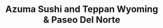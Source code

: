 ---
layout: place
title: "Azuma Sushi and Teppan Wyoming & Paseo Del Norte"
permalink: /new-mexico/albuquerque/azuma-sushi-and-teppan-wyoming-paseo-del-norte.html
stateAbbr: NM
stateName: New Mexico
cityName: Albuquerque
seo:
  name: "Azuma Sushi and Teppan Wyoming & Paseo Del Norte"
  type: Restaurant
  links: https://www.azuma-sushi-teppan-abq.com/
description: "Azuma Sushi and Teppan Wyoming & Paseo Del Norte serves delicious sushi in Albuquerque, New Mexico. Try fresh Japanese dishes for a great dining experience. "
place_id: ChIJJZvaAJV1IocR4uyZN0dxI0k
photos:
  - name: >-
      places/ChIJJZvaAJV1IocR4uyZN0dxI0k/photos/AeeoHcLtgCUC5RXui9oM6kvRkNDAhn-CfCjveSCf1_YrA6MlPQ7teKXPd6UVDtHOwiV8STKjbE3EQJoQU64SiFbb_BlXAqMzSV6YDkubhl3oCUOFiww6FRe3TM-iu0WDJJr0f4gvF3MWMSgkWc7SV49mr1hefF-nEjprkqs5z6zKduYPHyW0lJicIaEUWyy0e7E2aVf18974mooAMbRCOqbY7eC5EKpKNd5HdD9USy2SicoiHrasvLSKi96sl7GykJR-OfjFus7x8Jl9KOIIsuwXT4kkFBdQCRmhEVPOcQUf8Ly0mA
    widthPx: 1416
    heightPx: 1000
    authorAttributions:
      - displayName: Azuma Sushi and Teppan Wyoming & Paseo Del Norte
        uri: https://maps.google.com/maps/contrib/100148866117101378118
        photoUri: >-
          https://lh3.googleusercontent.com/a-/ALV-UjXBId2GJwamVM6wgFNnQazaQZAsxVxv4SxFO0pEYfCHcmc_zQ1h=s100-p-k-no-mo
    flagContentUri: >-
      https://www.google.com/local/imagery/report/?cb_client=maps_api_places.places_api&image_key=!1e10!2sAF1QipMrieVBMa7eTcKcQdFYjz4ku9BwTmvBF5BvzVNt&hl=en-US
    googleMapsUri: >-
      https://www.google.com/maps/place//data=!3m4!1e2!3m2!1sAF1QipMrieVBMa7eTcKcQdFYjz4ku9BwTmvBF5BvzVNt!2e10!4m2!3m1!1s0x8722759500da9b25:0x492371473799ece2
  - name: >-
      places/ChIJJZvaAJV1IocR4uyZN0dxI0k/photos/AeeoHcLbb8oPW4xXoMt5jRHDZ1D7zfh99uZKLKQrmo39qw_CybVTB1nucTig1_0V7QQpRhIyHPTG_IrWrFegFd1UyRoHSzGHiotb0yTTFvEitExsJXQRjeS1ZwcSeniwDdC-lBZ9Vy8szjyDc7Kknh5zdIYvYMrnbdO-HgODkF0h3U-EuGIWMn8CnsqGyYOv7Tuizg3RphGYSfaIuxabKdyTReoNScFx8isfi6xmgtPyXfCbhr0S7TNG-4cHra4kNkzYcSO25r0XttH_ItqJOPsgR9i4AMdI4d8IjBpzendPgKbW9A
    widthPx: 1080
    heightPx: 608
    authorAttributions:
      - displayName: Azuma Sushi and Teppan Wyoming & Paseo Del Norte
        uri: https://maps.google.com/maps/contrib/100148866117101378118
        photoUri: >-
          https://lh3.googleusercontent.com/a-/ALV-UjXBId2GJwamVM6wgFNnQazaQZAsxVxv4SxFO0pEYfCHcmc_zQ1h=s100-p-k-no-mo
    flagContentUri: >-
      https://www.google.com/local/imagery/report/?cb_client=maps_api_places.places_api&image_key=!1e10!2sAF1QipP2UdC-Io3_6eC2dwumsJqI93bf61c-GyozDs3c&hl=en-US
    googleMapsUri: >-
      https://www.google.com/maps/place//data=!3m4!1e2!3m2!1sAF1QipP2UdC-Io3_6eC2dwumsJqI93bf61c-GyozDs3c!2e10!4m2!3m1!1s0x8722759500da9b25:0x492371473799ece2
  - name: >-
      places/ChIJJZvaAJV1IocR4uyZN0dxI0k/photos/AeeoHcJ4sZ1RPHo-nNH4Suyq_T9leQwFPveDlVBnjllBvgZjBkrF3W0TvgWx3V7hCJ1S6N3vz9O886m_F1cOmwMFlx1PlN9Bn8orOiWGUmsFYPMkcwX74fYy_8f0YpAEHdBqN5nR_HqRkeRrZjOYEhaOoaWUZ4DNOIAC7wjloWhLQMeTsPg5gch0wRpIziTUN8XHZbUjLNqgz_eDkXbacq-EqwM_KwRroa1CV4YMQpiHNwHNdZ37m8yXI-4Wgy00wkvD1sGUN07pa3BOOQoXlS2dLw2FLsKkTm7Dly8yvNTpKUXHJ_rxbD6AY9l5W_lr9syJxEimNrh09m938VVsDu54ZOA4Pg7lgnkhME8uoODagWpZn-S0sOfK3idhxrkPa5FjP2wkKCmJIK4Q3-KPL3Q1glwLSeO5skSXCxv84Ig3rhtLXw
    widthPx: 4080
    heightPx: 3072
    authorAttributions:
      - displayName: Marco Ortiz
        uri: https://maps.google.com/maps/contrib/107166735257932710279
        photoUri: >-
          https://lh3.googleusercontent.com/a-/ALV-UjUPkY1XIHUvef7bUgO5wZPP7NGSkcnCHs1bT0xufxd0lYbmn_37BA=s100-p-k-no-mo
    flagContentUri: >-
      https://www.google.com/local/imagery/report/?cb_client=maps_api_places.places_api&image_key=!1e10!2sCIHM0ogKEICAgIDTic6eXA&hl=en-US
    googleMapsUri: >-
      https://www.google.com/maps/place//data=!3m4!1e2!3m2!1sCIHM0ogKEICAgIDTic6eXA!2e10!4m2!3m1!1s0x8722759500da9b25:0x492371473799ece2
  - name: >-
      places/ChIJJZvaAJV1IocR4uyZN0dxI0k/photos/AeeoHcI97V_ojmHLCK7y-DQLqlhzLkP4Wx9vjsMNDhupNWna1_DVKh0qSJN5fB4yempVtgL8IDkCsfPfOj57wUX78taHuyVTuGBDv4k66jWABP1RZdsAmkupY9B0Ad7uOwnE5k5Axac1e7FPiTFxozg23AUchvPMGNx4m8zbQxWdvirTZ_POfimgZC0nlobeOhkyXQM5UNjWLUk2j7XpeiIhel5FBV4kbZ6Y5D_K4XMo8igzS8ipSewt7EyQSW6bph18H4xntYZbDwbaqzzD4Q44x5yLN04pivYJ8Ej0cXwI28g7JbwP_-fmDAentvHbXIir259MWDb5kXngWsaw3-twO4kr3a6FAYucyPCSWq3m_RldnoGD-vGCmmLE9FFjApmmIq6JKSpPxkSpzT1wDyZ7BGvfjXAL0Kl_oQ6YZCGrCnQtGAs
    widthPx: 4080
    heightPx: 3072
    authorAttributions:
      - displayName: Acacia Vesely
        uri: https://maps.google.com/maps/contrib/106506539866830812138
        photoUri: >-
          https://lh3.googleusercontent.com/a-/ALV-UjXdBD3L6FVgf78CfH7hbfWMdbPzP61OLbxTDkGhYyxf66IfaFk=s100-p-k-no-mo
    flagContentUri: >-
      https://www.google.com/local/imagery/report/?cb_client=maps_api_places.places_api&image_key=!1e10!2sCIHM0ogKEICAgICr4fSqswE&hl=en-US
    googleMapsUri: >-
      https://www.google.com/maps/place//data=!3m4!1e2!3m2!1sCIHM0ogKEICAgICr4fSqswE!2e10!4m2!3m1!1s0x8722759500da9b25:0x492371473799ece2
  - name: >-
      places/ChIJJZvaAJV1IocR4uyZN0dxI0k/photos/AeeoHcJC5WyIh8QWgqnkfgE3KHsxVShQHnqXuW0UzVxGZEp89Xx3Se1KvZDngfSMTJ9bh3PhjGSW10ufZ0AjruphvtS48w5_YLlnT9qeFjF02igVepjQJtGsn9Lt7CFsQqlKoHUFcQnnAxioYFqqwTwOQ7jGv6RNzqY8JLT9JruBm3tUA6kOI6dX9Gl1QwfVzhhSsms8OY-rI2hJwPWDemtNqNOWQvCXREgRd3HcSPwul-cNEF9co_xdlasbSJdDuwmRxQqXDHPIppfYmcjt677WTJJAnMPoIz2_SnhesE4hK9npfa4Olmc-l9G0qAilBK2D204zD_oVLqGj1vUtTDzHdxclj3sAJShqabmvsLPJhwkL8a1lsGoPIxWX6mN6kckQPmVX2reaDRlr3bbk3VLcX8Qp60limg2KiGWNr9iA0FT__g
    widthPx: 4000
    heightPx: 3000
    authorAttributions:
      - displayName: Our Family Clan Times
        uri: https://maps.google.com/maps/contrib/105451164898992658293
        photoUri: >-
          https://lh3.googleusercontent.com/a-/ALV-UjUbgxfHiDxwrzm24htFPOy-fbOPc1e2Dtk-vT7ixBR6bcMUePas=s100-p-k-no-mo
    flagContentUri: >-
      https://www.google.com/local/imagery/report/?cb_client=maps_api_places.places_api&image_key=!1e10!2sCIHM0ogKEICAgIDBgOGFDA&hl=en-US
    googleMapsUri: >-
      https://www.google.com/maps/place//data=!3m4!1e2!3m2!1sCIHM0ogKEICAgIDBgOGFDA!2e10!4m2!3m1!1s0x8722759500da9b25:0x492371473799ece2
  - name: >-
      places/ChIJJZvaAJV1IocR4uyZN0dxI0k/photos/AeeoHcIrPbziaYVr0nn6mJUk_rtgKlmbDuW3twtNKUB3CTe7T50fs3tPHqawHvl2DK3a3ZuOR_YxDREyJ3ublALJw0pRF_zQNrYhr4o_OcLs3o4wV6l9ccYxZC9vU24P8itoJSzO7kdI_aiw5hx-JHSkNs7uBH9vjn8vJUBf8aqU6okXIOiYZp6ge_kTHtTL_aA6lTDLRq7Fbh03ubz-JsbutKenNRwdsSb1jLkdRwbI6b5c4T5xTs4XPyFXgcJ1gkAAJO9aFoYf636TYjVmiimL_lOKvJGWZ4QGpEl2uyT1zMxi2queoMAbAIl0m2JfbiQ7ksv44ESej13kk381qcsNZCnZRvZKzzWInbzttYIqXrGJKum3SQg-dcN6BkJKjwpEsHanraFFoZ4yz9OUFSHthJfqLXKAq9WCcY1Ag1nve_it2Lo
    widthPx: 4080
    heightPx: 3072
    authorAttributions:
      - displayName: Marco Ortiz
        uri: https://maps.google.com/maps/contrib/107166735257932710279
        photoUri: >-
          https://lh3.googleusercontent.com/a-/ALV-UjUPkY1XIHUvef7bUgO5wZPP7NGSkcnCHs1bT0xufxd0lYbmn_37BA=s100-p-k-no-mo
    flagContentUri: >-
      https://www.google.com/local/imagery/report/?cb_client=maps_api_places.places_api&image_key=!1e10!2sCIHM0ogKEICAgIDTie7pkwE&hl=en-US
    googleMapsUri: >-
      https://www.google.com/maps/place//data=!3m4!1e2!3m2!1sCIHM0ogKEICAgIDTie7pkwE!2e10!4m2!3m1!1s0x8722759500da9b25:0x492371473799ece2
  - name: >-
      places/ChIJJZvaAJV1IocR4uyZN0dxI0k/photos/AeeoHcK35FQiBrOAUGYzY_4Ul_8RXYUDRlb8h32BupkX8TfrXUspSZp5VLho5e_56zcJjma6MAsi3EwDKCGXiZEK5E27SKI3mR6oCOZw413uz0XIeVBqqMyuRVWqRbwfqK97IsO7oiOtee-Gpp0YXE2T7_q88QfAXl_eNsP9J3RzzR7zry3cGvCxUEJXo_InUhK3yEnEqFG-knp4f1Tay2O8TTaGbFac91cDMM5VGQp6VnlFzDBwTqsJp9JM4WmK9GvbSFJvfkMJzTe3sdqoth0dUxDkeRZ8dS9mYH5bs_3WmrjqAqJaR032uvLQkanHh3_jyWMpCloC0lDJJ8zK-589W0IzUswQmEv0UqJoubIjccbsKRMsFTkQTPXiaE2F73nTbBjar0wHt5yvrJLkGI5vxyNkV5R8oIYPqqVyHKDcWNOCfg
    widthPx: 4032
    heightPx: 3024
    authorAttributions:
      - displayName: Justin Nguyen (JNguyen20)
        uri: https://maps.google.com/maps/contrib/113754300842283772518
        photoUri: >-
          https://lh3.googleusercontent.com/a-/ALV-UjUt2aPjirO3OLe-GAiKIytrwhd9-G6Gjzl35vq-AmfCwYa4IrGU=s100-p-k-no-mo
    flagContentUri: >-
      https://www.google.com/local/imagery/report/?cb_client=maps_api_places.places_api&image_key=!1e10!2sCIHM0ogKEICAgICfkeipfQ&hl=en-US
    googleMapsUri: >-
      https://www.google.com/maps/place//data=!3m4!1e2!3m2!1sCIHM0ogKEICAgICfkeipfQ!2e10!4m2!3m1!1s0x8722759500da9b25:0x492371473799ece2
  - name: >-
      places/ChIJJZvaAJV1IocR4uyZN0dxI0k/photos/AeeoHcLWM-J19YnkEyVTKNoCxEP4MGXGEwVHjRDoR4tu9hD5ScC5Nb_4u0CC6GIAjESxO3QUw8lRoSWNZEY1KPy062KWo58wJ8WpVsc-kOfItQWDYOnwY_533U7sVXk7USetkHGSVWx8mqadJDlM5O1mMmTBP4Hed5xmOIF-InfI4ggv_6bONPc8sOjU6WLsYeetkQpJIlVvRNFc6byqYHLzv_W8nIseVl1eJHnspwgNSr-9Axl2x24iI-aZXOJs5zzMcbSXsmOHk1eFkKdv7cNj_pqDtwXy9SCdvXUC0h0mTtEiAmM1DNejFfuzPzAbcgquPuGwFO_X__cXvBDvr-2jgF0S8Wsc8lkHDjq3CJavJ9dBSmq8cM1yxuTOEgUOgYl4qLGRokqIZ63l5opfOkOv2Zuerwu8rP8BMb9_O1Q42dOICg
    widthPx: 4032
    heightPx: 3024
    authorAttributions:
      - displayName: Paul Meehan
        uri: https://maps.google.com/maps/contrib/101768777571233811078
        photoUri: >-
          https://lh3.googleusercontent.com/a-/ALV-UjXau986EWpMvAEZzovhQFI3whYPAToJSP2ANLuxWc9wcIHap7Gi=s100-p-k-no-mo
    flagContentUri: >-
      https://www.google.com/local/imagery/report/?cb_client=maps_api_places.places_api&image_key=!1e10!2sCIHM0ogKEICAgIDzhZmbKw&hl=en-US
    googleMapsUri: >-
      https://www.google.com/maps/place//data=!3m4!1e2!3m2!1sCIHM0ogKEICAgIDzhZmbKw!2e10!4m2!3m1!1s0x8722759500da9b25:0x492371473799ece2
  - name: >-
      places/ChIJJZvaAJV1IocR4uyZN0dxI0k/photos/AeeoHcKaYf90zdLtO7t8ng7XfNGeIS6wERnunw0_v5U1_Mk3uSHscD-H0LazFR0XWLCQMih4G8VGroPZyoqkJWB283lUg_KlhqQfg_Socw5sosVN6tstp4UpoPD3A_egbryJkU616x2BGncJFXUmPlBTUi72m4FGFftvxh63IJBOYffXgiOl4VSkUpZQEkEG2vuyZvboyqLm7si1A-llNf86RC7p-a2jlZSNYKAzmV6Q6m--yZbIvZAiNm-vye94Xw24x-MfrbGkJtAgf9_Pf23ouO4VnE64pc4rUDhKSLgWCYLYSsiYmC8VpKUIhb_l5beGtM_9SPomPOfvmHOty3Ky5qDK0Tun5qhQLLd3hnPuluOxlvCicXvZy5YgqScg_gozafXVsZWT39DuoDf9g1Aepxt1jNEBzVWlJ2MA5e_c1sqnq2_u
    widthPx: 3000
    heightPx: 4000
    authorAttributions:
      - displayName: Jude Bustos
        uri: https://maps.google.com/maps/contrib/118179225087521255221
        photoUri: >-
          https://lh3.googleusercontent.com/a-/ALV-UjVZ-GvUQyGFAouW7c3gb41MKxu9j1Zg_hIKQqjkd_zN3Jt-voXDZg=s100-p-k-no-mo
    flagContentUri: >-
      https://www.google.com/local/imagery/report/?cb_client=maps_api_places.places_api&image_key=!1e10!2sCIHM0ogKEICAgMCA2tzZywE&hl=en-US
    googleMapsUri: >-
      https://www.google.com/maps/place//data=!3m4!1e2!3m2!1sCIHM0ogKEICAgMCA2tzZywE!2e10!4m2!3m1!1s0x8722759500da9b25:0x492371473799ece2
  - name: >-
      places/ChIJJZvaAJV1IocR4uyZN0dxI0k/photos/AeeoHcJ0QvAfwWU5ig1q1uCCROScsi1e8NXE9vGDmr_qBD5zIOaOjwAFsF2nAzUgP_1Vubd-5gPNFLU5jcX2SuJbL0IC90tQYl1SWS_yzPLg4yVEMTKuyQXGUp1WFU0d5Whz9M568jKe3Cf5iHrAvr0ls559o1c63oMYAvnlAXot6DTPa6iQ2oi5bJw24v5ucK5gwouxZYiklOpuqYWgc50BlK9nDRt7xW8-oboumrGSUherE0Rkl03RIvT0P3vSknkCNKjjQGXuhLT6AJZsVM8_27FqID2iyANm-iZEaBJD0YuC6429fvckD1PN2uCt1jIzH7HhBuCLs_X93btLyx86bTPb1XLlYbSTHGWMcYm4rQQth0LIGXgwyW-H--zIAX8DQql-sXJqkPhbzp3wGjvYuFclzC-Qv_-Zov202MpLSMoYn3ae
    widthPx: 4032
    heightPx: 1960
    authorAttributions:
      - displayName: Foodie Albuquerque
        uri: https://maps.google.com/maps/contrib/114104943924492932719
        photoUri: >-
          https://lh3.googleusercontent.com/a-/ALV-UjVmdbIBaoIURT4EeCYP7dXiUGYyhZ9-mzK6xbBVN5GkF-m9ACp0=s100-p-k-no-mo
    flagContentUri: >-
      https://www.google.com/local/imagery/report/?cb_client=maps_api_places.places_api&image_key=!1e10!2sCIHM0ogKEICAgID-06aO-AE&hl=en-US
    googleMapsUri: >-
      https://www.google.com/maps/place//data=!3m4!1e2!3m2!1sCIHM0ogKEICAgID-06aO-AE!2e10!4m2!3m1!1s0x8722759500da9b25:0x492371473799ece2
address: 8104 Wyoming Blvd NE B, Albuquerque, NM 87113, USA
street: 8104 Wyoming Blvd NE B
city: Albuquerque
state: NM
zip: '87113'
country: USA
neighborhood: Nor Este
latitude: '35.175320'
longitude: '-106.555664'
accessibility_options:
  wheelchairAccessibleParking: true
  wheelchairAccessibleEntrance: true
  wheelchairAccessibleRestroom: true
  wheelchairAccessibleSeating: true
business_status: OPERATIONAL
name: Azuma Sushi and Teppan Wyoming & Paseo Del Norte
google_maps_links:
  directionsUri: >-
    https://www.google.com/maps/dir//''/data=!4m7!4m6!1m1!4e2!1m2!1m1!1s0x8722759500da9b25:0x492371473799ece2!3e0
  placeUri: https://maps.google.com/?cid=5270180539643063522
  writeAReviewUri: >-
    https://www.google.com/maps/place//data=!4m3!3m2!1s0x8722759500da9b25:0x492371473799ece2!12e1
  reviewsUri: >-
    https://www.google.com/maps/place//data=!4m4!3m3!1s0x8722759500da9b25:0x492371473799ece2!9m1!1b1
  photosUri: >-
    https://www.google.com/maps/place//data=!4m3!3m2!1s0x8722759500da9b25:0x492371473799ece2!10e5
primary_type: Sushi Restaurant
opening_hours:
  regular: null
  current: null
secondary_opening_hours:
  regular:
    weekdayDescriptions: null
    type: null
  current:
    weekdayDescriptions: null
    type: null
phone: (505) 821-3583
price_level: PRICE_LEVEL_MODERATE
price_range: $20 &ndash; $30
rating: '4.1'
rating_count: 860
website: https://www.azuma-sushi-teppan-abq.com/
reviews: null
parking_options: null
payment_options: null
allow_dogs: null
curbside_pickup: null
delivery: null
dine_in: null
good_for_children: null
good_for_groups: null
good_for_sports: null
live_music: null
menu_for_children: null
outdoor_seating: null
reservable: null
restroom: null
serves_beer: null
serves_breakfast: null
serves_brunch: null
serves_cocktails: null
serves_coffee: null
serves_dinner: null
serves_dessert: null
serves_lunch: null
serves_vegetarian_food: null
serves_wine: null
takeout: null
summary: null

---